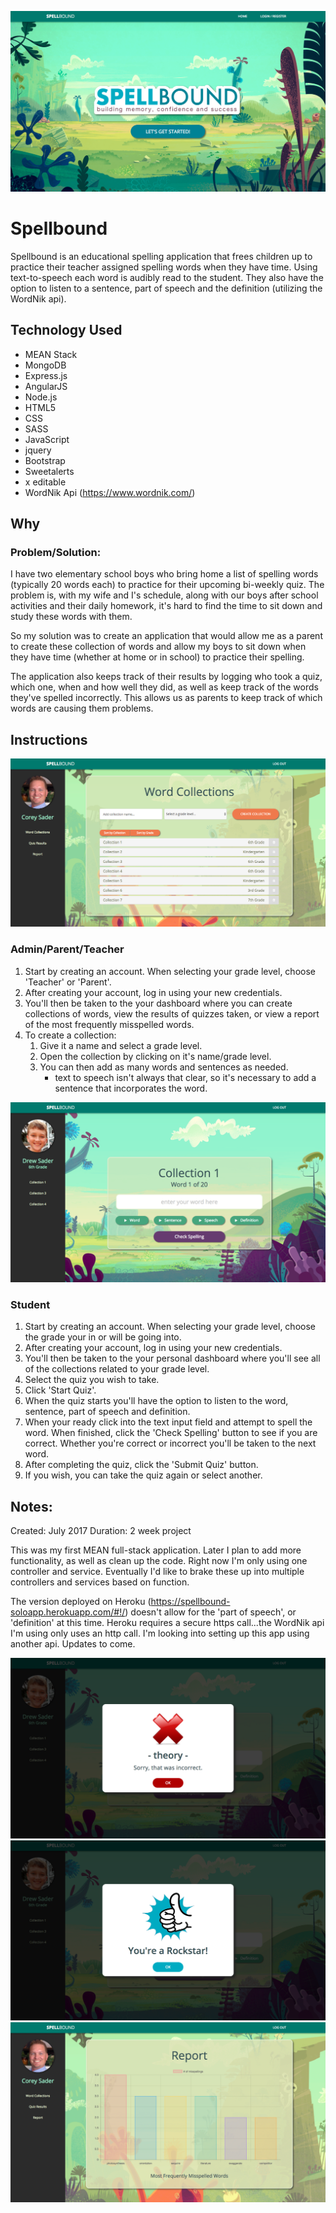 ![Spellbound Home Page](SP_home_page.png)

# Spellbound

Spellbound is an educational spelling application that frees children up to practice their teacher assigned spelling words when they have time.  Using text-to-speech each word is audibly read to the student.  They also have the option to listen to a sentence, part of speech and the definition (utilizing the WordNik api).

## Technology Used

* MEAN Stack
* MongoDB
* Express.js
* AngularJS
* Node.js
* HTML5
* CSS
* SASS
* JavaScript
* jquery
* Bootstrap
* Sweetalerts
* x editable
* WordNik Api (https://www.wordnik.com/)

## Why

### Problem/Solution:
I have two elementary school boys who bring home a list of spelling words (typically 20 words each) to practice for their upcoming bi-weekly quiz.  The problem is, with my wife and I's schedule, along with our boys after school activities and their daily homework, it's hard to find the time to sit down and study these words with them.

So my solution was to create an application that would allow me as a parent to create these collection of words and allow my boys to sit down when they have time (whether at home or in school) to practice their spelling.

The application also keeps track of their results by logging who took a quiz, which one, when and how well they did, as well as keep track of the words they've spelled incorrectly.  This allows us as parents to keep track of which words are causing them problems.

## Instructions

![Spellbound Home Page](SP_admin.png)
### Admin/Parent/Teacher

1. Start by creating an account.  When selecting your grade level, choose 'Teacher' or 'Parent'.
2. After creating your account, log in using your new credentials.
3. You'll then be taken to the your dashboard where you can create collections of words, view the results of quizzes taken, or view a report of the most frequently misspelled words.
4. To create a collection:
    1. Give it a name and select a grade level.
    2. Open the collection by clicking on it's name/grade level.
    3. You can then add as many words and sentences as needed.
        - text to speech isn't always that clear, so it's necessary to add a sentence that incorporates the word.

![Spellbound Home Page](SP_quiz.png)
### Student

1. Start by creating an account.  When selecting your grade level, choose the grade your in or will be going into.
2. After creating your account, log in using your new credentials.
3. You'll then be taken to the your personal dashboard where you'll see all of the collections related to your grade level.
4. Select the quiz you wish to take.
5. Click 'Start Quiz'.
6. When the quiz starts you'll have the option to listen to the word, sentence, part of speech and definition.
7. When your ready click into the text input field and attempt to spell the word.  When finished, click the 'Check Spelling' button to see if you are correct.  Whether you're correct or incorrect you'll be taken to the next word.
8. After completing the quiz, click the 'Submit Quiz' button.
9. If you wish, you can take the quiz again or select another.



## Notes:

Created: July 2017
Duration: 2 week project

This was my first MEAN full-stack application.  Later I plan to add more functionality, as well as clean up the code.  Right now I'm only using one controller and service.  Eventually I'd like to brake these up into multiple controllers and services based on function.

The version deployed on Heroku (https://spellbound-soloapp.herokuapp.com/#!/) doesn't allow for the 'part of speech', or 'definition' at this time.  Heroku requires a secure https call...the WordNik api I'm using only uses an http call.  I'm looking into setting up this app using another api.  Updates to come.

![Spellbound Home Page](SP_wrong.png)
![Spellbound Home Page](SP_correct.png)
![Spellbound Home Page](SP_report.png)
